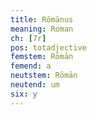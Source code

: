 ```yaml
---
title: Rōmānus
meaning: Roman
ch: [7r]
pos: totadjective
femstem: Rōmān
femend: a
neutstem: Rōmān
neutend: um
six: y
---
```

